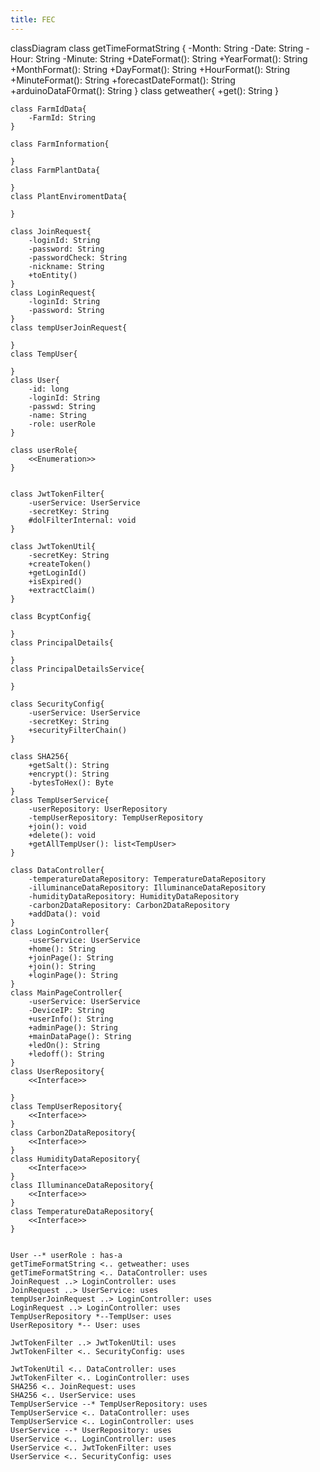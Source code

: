 ```yaml
---
title: FEC
---
```


classDiagram
class getTimeFormatString {
-Month: String
-Date: String
-Hour: String
-Minute: String
+DateFormat(): String
+YearFormat(): String
+MonthFormat(): String
+DayFormat(): String
+HourFormat(): String
+MinuteFormat(): String
+forecastDateFormat(): String
+arduinoDataF0rmat(): String
}
class getweather{
+get(): String
}

    class FarmIdData{
        -FarmId: String
    }

    class FarmInformation{

    }
    class FarmPlantData{

    }
    class PlantEnviromentData{

    }

    class JoinRequest{
        -loginId: String
        -password: String
        -passwordCheck: String
        -nickname: String
        +toEntity()
    }
    class LoginRequest{
        -loginId: String
        -password: String
    }
    class tempUserJoinRequest{

    }
    class TempUser{

    }
    class User{
        -id: long
        -loginId: String
        -passwd: String
        -name: String
        -role: userRole
    }

    class userRole{
        <<Enumeration>>
    }


    class JwtTokenFilter{
        -userService: UserService
        -secretKey: String
        #dolFilterInternal: void
    }

    class JwtTokenUtil{
        -secretKey: String
        +createToken()
        +getLoginId()
        +isExpired()
        +extractClaim()
    }

    class BcyptConfig{

    }
    class PrincipalDetails{

    }
    class PrincipalDetailsService{

    }

    class SecurityConfig{
        -userService: UserService
        -secretKey: String
        +securityFilterChain()
    }

    class SHA256{
        +getSalt(): String
        +encrypt(): String
        -bytesToHex(): Byte
    }
    class TempUserService{
        -userRepository: UserRepository
        -tempUserRepository: TempUserRepository
        +join(): void
        +delete(): void
        +getAllTempUser(): list<TempUser>
    }

    class DataController{
        -temperatureDataRepository: TemperatureDataRepository
        -illuminanceDataRepository: IlluminanceDataRepository
        -humidityDataRepository: HumidityDataRepository
        -carbon2DataRepository: Carbon2DataRepository
        +addData(): void
    }
    class LoginController{
        -userService: UserService
        +home(): String
        +joinPage(): String
        +join(): String
        +loginPage(): String
    }
    class MainPageController{
        -userService: UserService
        -DeviceIP: String
        +userInfo(): String
        +adminPage(): String
        +mainDataPage(): String
        +ledOn(): String
        +ledoff(): String
    }
    class UserRepository{
        <<Interface>>

    }
    class TempUserRepository{
        <<Interface>>
    }
    class Carbon2DataRepository{
        <<Interface>>
    }
    class HumidityDataRepository{
        <<Interface>>
    }
    class IlluminanceDataRepository{
        <<Interface>>
    }
    class TemperatureDataRepository{
        <<Interface>>
    }


    User --* userRole : has-a
    getTimeFormatString <.. getweather: uses
    getTimeFormatString <.. DataController: uses
    JoinRequest ..> LoginController: uses
    JoinRequest ..> UserService: uses
    tempUserJoinRequest ..> LoginController: uses
    LoginRequest ..> LoginController: uses
    TempUserRepository *--TempUser: uses
    UserRepository *-- User: uses

    JwtTokenFilter ..> JwtTokenUtil: uses
    JwtTokenFilter <.. SecurityConfig: uses

    JwtTokenUtil <.. DataController: uses
    JwtTokenFilter <.. LoginController: uses
    SHA256 <.. JoinRequest: uses
    SHA256 <.. UserService: uses
    TempUserService --* TempUserRepository: uses
    TempUserService <.. DataController: uses
    TempUserService <.. LoginController: uses
    UserService --* UserRepository: uses
    UserService <.. LoginController: uses
    UserService <.. JwtTokenFilter: uses
    UserService <.. SecurityConfig: uses
